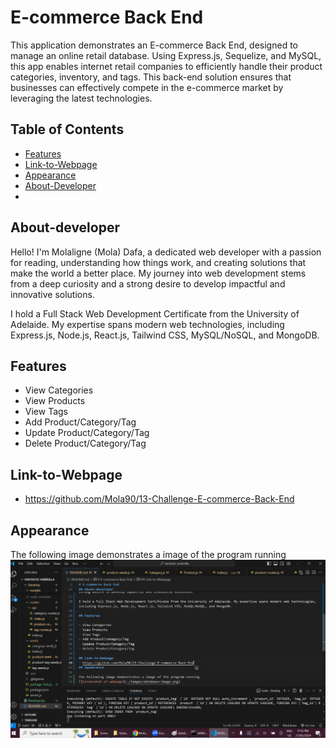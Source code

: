 # E-commerce Back End 

This application demonstrates an E-commerce Back End, designed to manage an online retail database. Using Express.js, Sequelize, and MySQL, this app enables internet retail companies to efficiently handle their product categories, inventory, and tags. This back-end solution ensures that businesses can effectively compete in the e-commerce market by leveraging the latest technologies.

## Table of Contents

- [Features](#features)
- [Link-to-Webpage](#Link-to-Webpage)
- [Appearance](#Appearance)
- [About-Developer](#About-developer)
- 


## About-developer

Hello! I'm Molaligne (Mola) Dafa, a dedicated web developer with a passion for reading, understanding how things work, and creating solutions that make the world a better place. My journey into web development stems from a deep curiosity and a strong desire to develop impactful and innovative solutions.

I hold a Full Stack Web Development Certificate from the University of Adelaide. My expertise spans modern web technologies, including Express.js, Node.js, React.js, Tailwind CSS, MySQL/NoSQL, and MongoDB.

## Features

- View Categories
- View Products
- View Tags
- Add Product/Category/Tag
- Update Product/Category/Tag
- Delete Product/Category/Tag 
  
## Link-to-Webpage
- https://github.com/Mola90/13-Challenge-E-commerce-Back-End
## Appearance

The following image demonstrates a image of the program running
![Screenshot of webpage](./Develop/images/database-image.png)